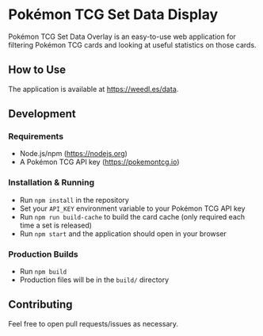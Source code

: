 # Pokémon TCG Set Data Display
Pokémon TCG Set Data Overlay is an easy-to-use web application for filtering Pokémon TCG cards and looking at useful statistics on those cards.

## How to Use
The application is available at https://weedl.es/data.

## Development
### Requirements
- Node.js/npm (https://nodejs.org)
- A Pokémon TCG API key (https://pokemontcg.io)
### Installation & Running
- Run `npm install` in the repository
- Set your `API_KEY` environment variable to your Pokémon TCG API key
- Run `npm run build-cache` to build the card cache (only required each time a set is released)
- Run `npm start` and the application should open in your browser
### Production Builds
- Run `npm build`
- Production files will be in the `build/` directory

## Contributing
Feel free to open pull requests/issues as necessary.